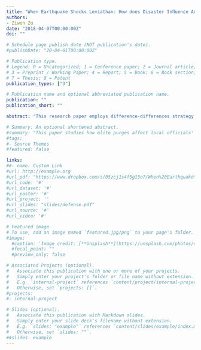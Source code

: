```yaml
---
title: "When Earthquake Shocks Leviathan: How does Disaster Inﬂuence Authoritarian Rule?"
authors:
- Ziwen Zu
date: "2018-04-07T00:00:00Z"
doi: ""

# Schedule page publish date (NOT publication's date).
#publishDate: "20-04-01T00:00:00Z"

# Publication type.
# Legend: 0 = Uncategorized; 1 = Conference paper; 2 = Journal article;
# 3 = Preprint / Working Paper; 4 = Report; 5 = Book; 6 = Book section;
# 7 = Thesis; 8 = Patent
publication_types: ["3"]

# Publication name and optional abbreviated publication name.
publication: ""
publication_short: ""

abstract: "This research paper employs difference-differences strategy clarifying the causal relations between a severe earthquake in China and its government sizes. The finding sheds light on how authoritairan rule boosts after natural disasters."

# Summary. An optional shortened abstract.
#summary: "This paper studies how elite purges affect local officials' repression of mass protests in authoritarian regimes."
#tags:
#- Source Themes
#featured: false

links:
##- name: Custom Link
#url: http://example.org
#url_pdf: "https://www.dropbox.com/s/05zcj1s4f5g15o7/When%20Earthquake%20Shocks%20Leviathan-%20How%20does%20Disaster%20Influence%20Authoritarian%20Rule.pdf?dl=0"
#url_code: '#'
#url_dataset: '#'
#url_poster: '#'
#url_project: ''
#url_slides: "slides/defense.pdf"
#url_source: '#'
#url_video: '#'

# Featured image
# To use, add an image named `featured.jpg/png` to your page's folder. 
#image:
  #caption: 'Image credit: [**Unsplash**](https://unsplash.com/photos/s9CC2SKySJM)'
  #focal_point: ""
  #preview_only: false

# Associated Projects (optional).
#   Associate this publication with one or more of your projects.
#   Simply enter your project's folder or file name without extension.
#   E.g. `internal-project` references `content/project/internal-project/index.md`.
#   Otherwise, set `projects: []`.
#projects:
#- internal-project

# Slides (optional).
#   Associate this publication with Markdown slides.
#   Simply enter your slide deck's filename without extension.
#   E.g. `slides: "example"` references `content/slides/example/index.md`.
#   Otherwise, set `slides: ""`.
##slides: example
---
```

